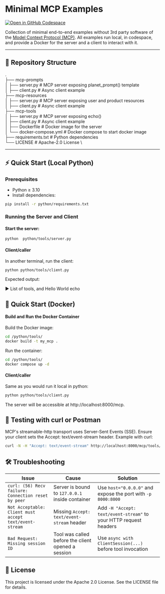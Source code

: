 # Minimal MCP Examples
[![Open in GitHub Codespace](https://github.com/codespaces/badge.svg)](https://github.com/codespaces/new?hide_repo_select=true&ref=main&repo=984317769&skip_quickstart=true)

Collection of minimal end-to-end examples without 3rd party software of the [Model Context Protocol (MCP)](https://modelcontextprotocol.io).
All examples run local, in codespace, and provide a Docker for the server and a client to interact with it.

---

## 📁 Repository Structure

.\
├── mcp-prompts \
│ ├── server.py # MCP server exposing planet_prompt() template \
│ ├── client.py # Async client example \
├── mcp-resources \
│ ├── server.py # MCP server exposing user and product resources \
│ ├── client.py # Async client example \
├── mcp-tools \
│ ├── server.py # MCP server exposing echo() \
│ ├── client.py # Async client example \
│ ├── Dockerfile # Docker image for the server \
│ └── docker-compose.yml # Docker compose to start docker image \
├── requirements.txt # Python dependencies \
└── LICENSE # Apache-2.0 License \

---

## ⚡ Quick Start (Local Python)

### Prerequisites

- Python ≥ 3.10
- Install dependencies:

```bash
pip install -r python/requirements.txt
```

### Running the Server and Client
#### Start the server:

```bash
python  python/tools/server.py
```

#### Client/caller
In another terminal, run the client:

```bash
python python/tools/client.py
```

Expected output:

▶  List of tools, and Hello World echo

## 🐳 Quick Start (Docker)
#### Build and Run the Docker Container

Build the Docker image:
```bash
cd /python/tools/
docker build -t my_mcp .
```
Run the container:
    
```bash
cd /python/tools/
docker compose up -d
```

#### Client/caller
Same as you would run it local in python:

```bash
python python/tools/client.py
```

The server will be accessible at http://localhost:8000/mcp.
## 🧪 Testing with curl or Postman

MCP's streamable-http transport uses Server-Sent Events (SSE). Ensure your
client sets the Accept: text/event-stream header.
Example with curl:

```bash
curl -N -H "Accept: text/event-stream" http://localhost:8000/mcp/tools/list
```

## 🛠️ Troubleshooting

| Issue                                                                 | Cause                                           | Solution                                                                 |
|------------------------------------------------------------------------|--------------------------------------------------|--------------------------------------------------------------------------|
| `curl: (56) Recv failure: Connection reset by peer`                   | Server is bound to `127.0.0.1` inside container  | Use `host="0.0.0.0"` and expose the port with `-p 8000:8000`             |
| `Not Acceptable: Client must accept text/event-stream`               | Missing `Accept: text/event-stream` header       | Add `-H "Accept: text/event-stream"` to your HTTP request headers        |
| `Bad Request: Missing session ID`                                    | Tool was called before the client opened a session | Use `async with ClientSession(...)` before tool invocation             |

## 📄 License

This project is licensed under the Apache 2.0 License. See the LICENSE file for details.
